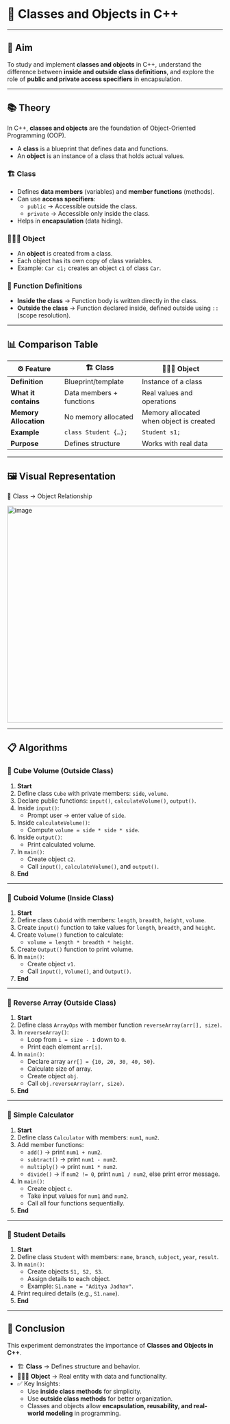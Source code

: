 # 📘 Classes and Objects in C++  

---

## 🎯 Aim  
To study and implement **classes and objects** in C++, understand the difference between **inside and outside class definitions**, and explore the role of **public and private access specifiers** in encapsulation.  

---

## 📚 Theory  

In C++, **classes and objects** are the foundation of Object-Oriented Programming (OOP).  
- A **class** is a blueprint that defines data and functions.  
- An **object** is an instance of a class that holds actual values.  

### 🏗️ Class  
- Defines **data members** (variables) and **member functions** (methods).  
- Can use **access specifiers**:  
  - `public` → Accessible outside the class.  
  - `private` → Accessible only inside the class.  
- Helps in **encapsulation** (data hiding).  

### 🧑‍🤝‍🧑 Object  
- An **object** is created from a class.  
- Each object has its own copy of class variables.  
- Example: `Car c1;` creates an object `c1` of class `Car`.  

### 📝 Function Definitions  
- **Inside the class** → Function body is written directly in the class.  
- **Outside the class** → Function declared inside, defined outside using `::` (scope resolution).  

---

## 📊 Comparison Table  

| ⚙️ Feature                 | 🏗️ Class                                   | 🧑‍🤝‍🧑 Object                               |
|-----------------------------|-------------------------------------------|---------------------------------------------|
| **Definition**              | Blueprint/template                        | Instance of a class                          |
| **What it contains**        | Data members + functions                  | Real values and operations                   |
| **Memory Allocation**       | No memory allocated                       | Memory allocated when object is created      |
| **Example**                 | `class Student {…};`                      | `Student s1;`                                |
| **Purpose**                 | Defines structure                         | Works with real data                         |  

---

## 🖼️ Visual Representation  

📌 Class → Object Relationship  

<img width="799" height="505" alt="image" src="https://github.com/user-attachments/assets/272cfa8c-5d12-4b8a-a451-856ace49610d" />

---

## 📋 Algorithms  

### 🔹 Cube Volume (Outside Class)  

1. **Start**  
2. Define class `Cube` with private members: `side`, `volume`.  
3. Declare public functions: `input()`, `calculateVolume()`, `output()`.  
4. Inside `input()`:  
   - Prompt user → enter value of `side`.  
5. Inside `calculateVolume()`:  
   - Compute `volume = side * side * side`.  
6. Inside `output()`:  
   - Print calculated volume.  
7. In `main()`:  
   - Create object `c2`.  
   - Call `input()`, `calculateVolume()`, and `output()`.  
8. **End**  

---

### 🔹 Cuboid Volume (Inside Class)  

1. **Start**  
2. Define class `Cuboid` with members: `length`, `breadth`, `height`, `volume`.  
3. Create `input()` function to take values for `length`, `breadth`, and `height`.  
4. Create `Volume()` function to calculate:  
   - `volume = length * breadth * height`.  
5. Create `Output()` function to print volume.  
6. In `main()`:  
   - Create object `v1`.  
   - Call `input()`, `Volume()`, and `Output()`.  
7. **End**  

---

### 🔹 Reverse Array (Outside Class)  

1. **Start**  
2. Define class `ArrayOps` with member function `reverseArray(arr[], size)`.  
3. In `reverseArray()`:  
   - Loop from `i = size - 1` down to `0`.  
   - Print each element `arr[i]`.  
4. In `main()`:  
   - Declare array `arr[] = {10, 20, 30, 40, 50}`.  
   - Calculate size of array.  
   - Create object `obj`.  
   - Call `obj.reverseArray(arr, size)`.  
5. **End**  

---

### 🔹 Simple Calculator  

1. **Start**  
2. Define class `Calculator` with members: `num1`, `num2`.  
3. Add member functions:  
   - `add()` → print `num1 + num2`.  
   - `subtract()` → print `num1 - num2`.  
   - `multiply()` → print `num1 * num2`.  
   - `divide()` → if `num2 != 0`, print `num1 / num2`, else print error message.  
4. In `main()`:  
   - Create object `c`.  
   - Take input values for `num1` and `num2`.  
   - Call all four functions sequentially.  
5. **End**  

---

### 🔹 Student Details  

1. **Start**  
2. Define class `Student` with members: `name`, `branch`, `subject`, `year`, `result`.  
3. In `main()`:  
   - Create objects `S1, S2, S3`.  
   - Assign details to each object.  
   - Example: `S1.name = "Aditya Jadhav"`.  
4. Print required details (e.g., `S1.name`).  
5. **End**  

---

## 🧠 Conclusion  

This experiment demonstrates the importance of **Classes and Objects in C++**.  

- 🏗️ **Class** → Defines structure and behavior.  
- 🧑‍🤝‍🧑 **Object** → Real entity with data and functionality.  
- ✅ Key Insights:  
  - Use **inside class methods** for simplicity.  
  - Use **outside class methods** for better organization.  
  - Classes and objects allow **encapsulation, reusability, and real-world modeling** in programming.
